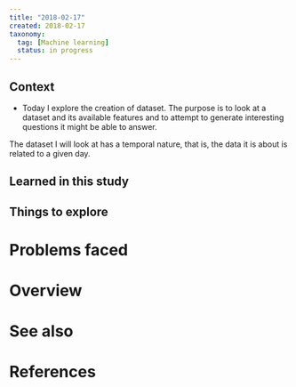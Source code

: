 ```yaml
---
title: "2018-02-17"
created: 2018-02-17
taxonomy:
  tag: [Machine learning]
  status: in progress
---
```


## Context
* Today I explore the creation of dataset. The purpose is to look at a dataset and its available features and to attempt to generate interesting questions it might be able to answer.

The dataset I will look at has a temporal nature, that is, the data it is about is related to a given day.

## Learned in this study

## Things to explore

# Problems faced

# Overview


# See also

# References

